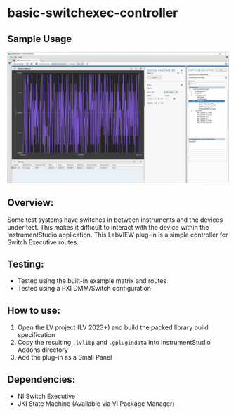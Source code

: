 # basic-switchexec-controller
## Sample Usage
![InstrumentStudio screenshot showing a DMM and Switch Executive (this repo) panel](sample-image.png?raw=true "Sample Usage")


## Overview:
Some test systems have switches in between instruments and the devices under test. This makes it difficult to interact with the device within the InstrumentStudio application. This LabVIEW plug-in is a simple controller for Switch Executive routes.

## Testing:
- Tested using the built-in example matrix and routes
- Tested using a PXI DMM/Switch configuration

## How to use:
1. Open the LV project (LV 2023+) and build the packed library build specification
1. Copy the resulting `.lvlibp` and `.gplugindata` into InstrumentStudio Addons directory
1. Add the plug-in as a Small Panel

## Dependencies:
- NI Switch Executive
- JKI State Machine (Available via VI Package Manager)